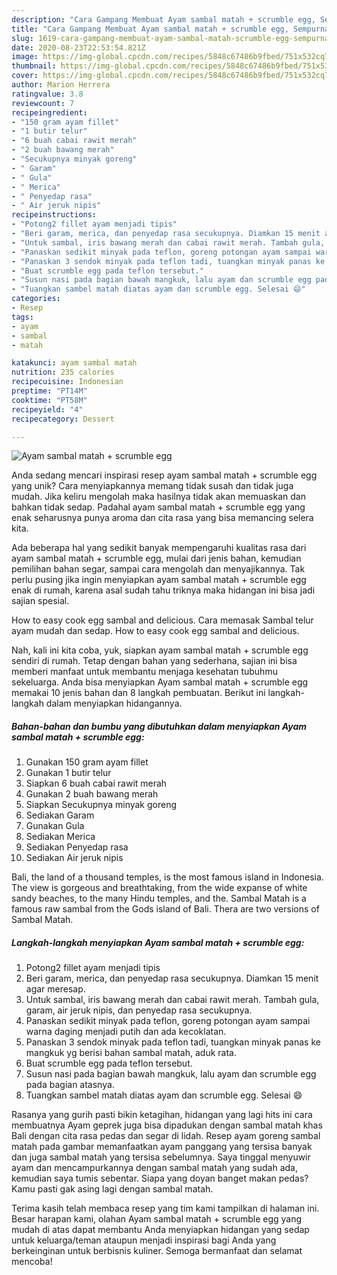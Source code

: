 ```yaml
---
description: "Cara Gampang Membuat Ayam sambal matah + scrumble egg, Sempurna"
title: "Cara Gampang Membuat Ayam sambal matah + scrumble egg, Sempurna"
slug: 1619-cara-gampang-membuat-ayam-sambal-matah-scrumble-egg-sempurna
date: 2020-08-23T22:53:54.821Z
image: https://img-global.cpcdn.com/recipes/5848c67486b9fbed/751x532cq70/ayam-sambal-matah-scrumble-egg-foto-resep-utama.jpg
thumbnail: https://img-global.cpcdn.com/recipes/5848c67486b9fbed/751x532cq70/ayam-sambal-matah-scrumble-egg-foto-resep-utama.jpg
cover: https://img-global.cpcdn.com/recipes/5848c67486b9fbed/751x532cq70/ayam-sambal-matah-scrumble-egg-foto-resep-utama.jpg
author: Marion Herrera
ratingvalue: 3.8
reviewcount: 7
recipeingredient:
- "150 gram ayam fillet"
- "1 butir telur"
- "6 buah cabai rawit merah"
- "2 buah bawang merah"
- "Secukupnya minyak goreng"
- " Garam"
- " Gula"
- " Merica"
- " Penyedap rasa"
- " Air jeruk nipis"
recipeinstructions:
- "Potong2 fillet ayam menjadi tipis"
- "Beri garam, merica, dan penyedap rasa secukupnya. Diamkan 15 menit agar meresap."
- "Untuk sambal, iris bawang merah dan cabai rawit merah. Tambah gula, garam, air jeruk nipis, dan penyedap rasa secukupnya."
- "Panaskan sedikit minyak pada teflon, goreng potongan ayam sampai warna daging menjadi putih dan ada kecoklatan."
- "Panaskan 3 sendok minyak pada teflon tadi, tuangkan minyak panas ke mangkuk yg berisi bahan sambal matah, aduk rata."
- "Buat scrumble egg pada teflon tersebut."
- "Susun nasi pada bagian bawah mangkuk, lalu ayam dan scrumble egg pada bagian atasnya."
- "Tuangkan sambel matah diatas ayam dan scrumble egg. Selesai 😄"
categories:
- Resep
tags:
- ayam
- sambal
- matah

katakunci: ayam sambal matah 
nutrition: 235 calories
recipecuisine: Indonesian
preptime: "PT14M"
cooktime: "PT58M"
recipeyield: "4"
recipecategory: Dessert

---
```



![Ayam sambal matah + scrumble egg](https://img-global.cpcdn.com/recipes/5848c67486b9fbed/751x532cq70/ayam-sambal-matah-scrumble-egg-foto-resep-utama.jpg)

Anda sedang mencari inspirasi resep ayam sambal matah + scrumble egg yang unik? Cara menyiapkannya memang tidak susah dan tidak juga mudah. Jika keliru mengolah maka hasilnya tidak akan memuaskan dan bahkan tidak sedap. Padahal ayam sambal matah + scrumble egg yang enak seharusnya punya aroma dan cita rasa yang bisa memancing selera kita.

Ada beberapa hal yang sedikit banyak mempengaruhi kualitas rasa dari ayam sambal matah + scrumble egg, mulai dari jenis bahan, kemudian pemilihan bahan segar, sampai cara mengolah dan menyajikannya. Tak perlu pusing jika ingin menyiapkan ayam sambal matah + scrumble egg enak di rumah, karena asal sudah tahu triknya maka hidangan ini bisa jadi sajian spesial.

How to easy cook egg sambal and delicious. Cara memasak Sambal telur ayam mudah dan sedap. How to easy cook egg sambal and delicious.


Nah, kali ini kita coba, yuk, siapkan ayam sambal matah + scrumble egg sendiri di rumah. Tetap dengan bahan yang sederhana, sajian ini bisa memberi manfaat untuk membantu menjaga kesehatan tubuhmu sekeluarga. Anda bisa menyiapkan Ayam sambal matah + scrumble egg memakai 10 jenis bahan dan 8 langkah pembuatan. Berikut ini langkah-langkah dalam menyiapkan hidangannya.

<!--inarticleads1-->

##### Bahan-bahan dan bumbu yang dibutuhkan dalam menyiapkan Ayam sambal matah + scrumble egg:

1. Gunakan 150 gram ayam fillet
1. Gunakan 1 butir telur
1. Siapkan 6 buah cabai rawit merah
1. Gunakan 2 buah bawang merah
1. Siapkan Secukupnya minyak goreng
1. Sediakan  Garam
1. Gunakan  Gula
1. Sediakan  Merica
1. Sediakan  Penyedap rasa
1. Sediakan  Air jeruk nipis


Bali, the land of a thousand temples, is the most famous island in Indonesia. The view is gorgeous and breathtaking, from the wide expanse of white sandy beaches, to the many Hindu temples, and the. Sambal Matah is a famous raw sambal from the Gods island of Bali. Thera are two versions of Sambal Matah. 

<!--inarticleads2-->

##### Langkah-langkah menyiapkan Ayam sambal matah + scrumble egg:

1. Potong2 fillet ayam menjadi tipis
1. Beri garam, merica, dan penyedap rasa secukupnya. Diamkan 15 menit agar meresap.
1. Untuk sambal, iris bawang merah dan cabai rawit merah. Tambah gula, garam, air jeruk nipis, dan penyedap rasa secukupnya.
1. Panaskan sedikit minyak pada teflon, goreng potongan ayam sampai warna daging menjadi putih dan ada kecoklatan.
1. Panaskan 3 sendok minyak pada teflon tadi, tuangkan minyak panas ke mangkuk yg berisi bahan sambal matah, aduk rata.
1. Buat scrumble egg pada teflon tersebut.
1. Susun nasi pada bagian bawah mangkuk, lalu ayam dan scrumble egg pada bagian atasnya.
1. Tuangkan sambel matah diatas ayam dan scrumble egg. Selesai 😄


Rasanya yang gurih pasti bikin ketagihan, hidangan yang lagi hits ini cara membuatnya Ayam geprek juga bisa dipadukan dengan sambal matah khas Bali dengan cita rasa pedas dan segar di lidah. Resep ayam goreng sambal matah pada gambar memanfaatkan ayam panggang yang tersisa banyak dan juga sambal matah yang tersisa sebelumnya. Saya tinggal menyuwir ayam dan mencampurkannya dengan sambal matah yang sudah ada, kemudian saya tumis sebentar. Siapa yang doyan banget makan pedas? Kamu pasti gak asing lagi dengan sambal matah. 

Terima kasih telah membaca resep yang tim kami tampilkan di halaman ini. Besar harapan kami, olahan Ayam sambal matah + scrumble egg yang mudah di atas dapat membantu Anda menyiapkan hidangan yang sedap untuk keluarga/teman ataupun menjadi inspirasi bagi Anda yang berkeinginan untuk berbisnis kuliner. Semoga bermanfaat dan selamat mencoba!
